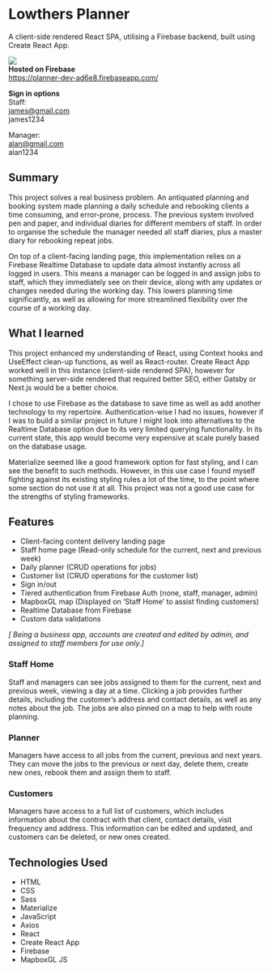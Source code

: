 # Lowthers Planner

A client-side rendered React SPA, utilising a Firebase backend, built using Create React App.

![](lowthers_showcase.gif)  
**Hosted on Firebase**  
https://planner-dev-ad6e8.firebaseapp.com/

**Sign in options**  
Staff:  
james@gmail.com  
james1234

Manager:  
alan@gmail.com  
alan1234

## Summary

This project solves a real business problem. An antiquated planning and booking system made planning a daily schedule and rebooking clients a time consuming, and error-prone, process. The previous system involved pen and paper, and individual diaries for different members of staff. In order to organise the schedule the manager needed all staff diaries, plus a master diary for rebooking repeat jobs.

On top of a client-facing landing page, this implementation relies on a Firebase Realtime Database to update data almost instantly across all logged in users. This means a manager can be logged in and assign jobs to staff, which they immediately see on their device, along with any updates or changes needed during the working day. This lowers planning time significantly, as well as allowing for more streamlined flexibility over the course of a working day.

## What I learned

This project enhanced my understanding of React, using Context hooks and UseEffect clean-up functions, as well as React-router. Create React App worked well in this instance (client-side rendered SPA), however for something server-side rendered that required better SEO, either Gatsby or Next.js would be a better choice.

I chose to use Firebase as the database to save time as well as add another technology to my repertoire. Authentication-wise I had no issues, however if I was to build a similar project in future I might look into alternatives to the Realtime Database option due to its very limited querying functionality. In its current state, this app would become very expensive at scale purely based on the database usage.

Materialize seemed like a good framework option for fast styling, and I can see the benefit to such methods. However, in this use case I found myself fighting against its existing styling rules a lot of the time, to the point where some section do not use it at all. This project was not a good use case for the strengths of styling frameworks.

## Features

- Client-facing content delivery landing page
- Staff home page (Read-only schedule for the current, next and previous week)
- Daily planner (CRUD operations for jobs)
- Customer list (CRUD operations for the customer list)
- Sign in/out
- Tiered authentication from Firebase Auth (none, staff, manager, admin)
- MapboxGL map (Displayed on ‘Staff Home’ to assist finding customers)
- Realtime Database from Firebase
- Custom data validations

_[ Being a business app, accounts are created and edited by admin, and assigned to staff members for use only.]_

### Staff Home

Staff and managers can see jobs assigned to them for the current, next and previous week, viewing a day at a time. Clicking a job provides further details, including the customer’s address and contact details, as well as any notes about the job. The jobs are also pinned on a map to help with route planning.

### Planner

Managers have access to all jobs from the current, previous and next years. They can move the jobs to the previous or next day, delete them, create new ones, rebook them and assign them to staff.

### Customers

Managers have access to a full list of customers, which includes information about the contract with that client, contact details, visit frequency and address. This information can be edited and updated, and customers can be deleted, or new ones created.

## Technologies Used

- HTML
- CSS
- Sass
- Materialize
- JavaScript
- Axios
- React
- Create React App
- Firebase
- MapboxGL JS
